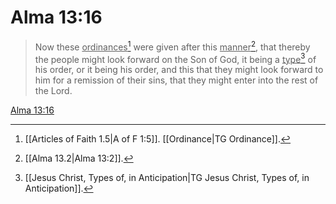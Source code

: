 # Alma 13:16

> Now these <u>ordinances</u>[^a] were given after this <u>manner</u>[^b], that thereby the people might look forward on the Son of God, it being a <u>type</u>[^c] of his order, or it being his order, and this that they might look forward to him for a remission of their sins, that they might enter into the rest of the Lord.

[Alma 13:16](https://www.churchofjesuschrist.org/study/scriptures/bofm/alma/13?lang=eng&id=p16#p16)


[^a]: [[Articles of Faith 1.5|A of F 1:5]]. [[Ordinance|TG Ordinance]].  
[^b]: [[Alma 13.2|Alma 13:2]].  
[^c]: [[Jesus Christ, Types of, in Anticipation|TG Jesus Christ, Types of, in Anticipation]].  
